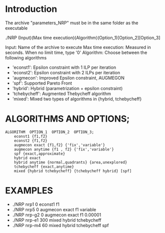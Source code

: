 # Introduction

The archive "parameters_NRP" must be in the same folder as the executable

./NRP (Input)(Max time execution)(Algorithm)(Option_1)[Option_2][Option_3]

Input: Name of the archive to execute
Max time execution: Measured in seconds. When no limit time, type '0'
Algorithm: Choose between the following algorithms
 * 'econst1': Epsilon constraint with 1 ILP per iteration
 * 'econst2': Epsilon constraint with 2 ILPs per iteration
 * 'augmecon': Improved Epsilon constraint, AUGMEGON
 * 'spf': Supported Pareto Front
 * 'hybrid': Hybrid (parametrization + epsilon constraint)
 * 'tchebycheff': Augmented Thebycheff algorithm
 * 'mixed': Mixed two types of algorithms in {hybrid, tchebycheff}

# ALGORITHMS AND OPTIONS;
	ALGORITHM  OPTION_1  OPTION_2  OPTION_3;
		econst1 {f1,f2}
		econst2 {f1,f2}
		augmecon exact {f1,f2} {'fix','variable'}
		augmecon anytime {f1 , f2} {'fix','variable'}
		spf {exact,approximate}	
		hybrid exact
		hybrid anytime {normal,quadrants} {area,unexplored}
		tchebycheff {exact,anytime}	
		mixed {hybrid tchebycheff} {tchebycheff hybrid} [spf]


# EXAMPLES

* ./NRP nrp1 0 econst1 f1
* ./NRP nrp5 0 augmecon exact f1 variable
* ./NRP nrp-g2 0 augmecon exact f1 0.00001
* ./NRP nrp-e1 300 mixed hybrid tchebycheff
* ./NRP nrp-m4 60 mixed hybrid tchebycheff spf


